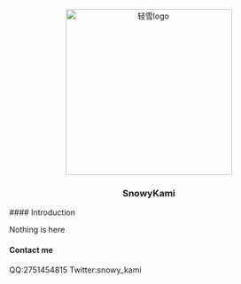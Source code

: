 <div align="center">

<img src="https://gitee.com/snowykami/liteyuki-resource/raw/master/liteyuki_logo.png" width=300 alt="轻雪logo">

### SnowyKami
 
</div>
#### Introduction

Nothing is here

#### Contact me

QQ:2751454815
Twitter:snowy_kami

<!---
snowyfirefly/snowyfirefly is a ✨ special ✨ repository because its `README.md` (this file) appears on your GitHub profile.
You can click the Preview link to take a look at your changes.
--->
